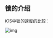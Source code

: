## 锁的介绍

iOS中锁的速度的比较：

![img](https://user-gold-cdn.xitu.io/2018/7/24/164cbf0050000f83?imageView2/0/w/1280/h/960/format/webp/ignore-error/1)

